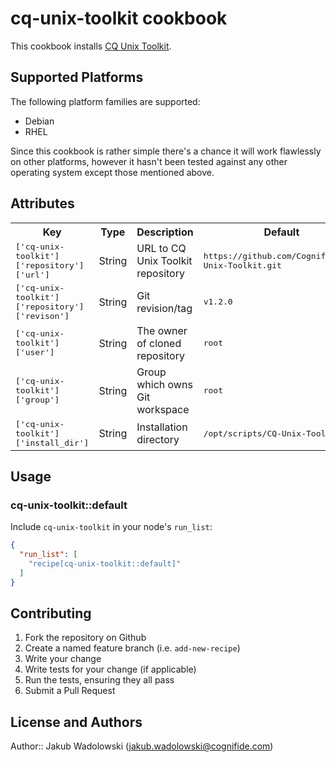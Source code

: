 # cq-unix-toolkit cookbook

This cookbook installs [CQ Unix Toolkit](https://github.com/Cognifide/CQ-Unix-Toolkit).

## Supported Platforms

The following platform families are supported:

* Debian
* RHEL

Since this cookbook is rather simple there's a chance it will work flawlessly on other platforms, however it hasn't been tested against any other operating system except those mentioned above.

## Attributes

<table>
  <tr>
    <th>Key</th>
    <th>Type</th>
    <th>Description</th>
    <th>Default</th>
  </tr>
  <tr>
    <td><tt>['cq-unix-toolkit']['repository']['url']</tt></td>
    <td>String</td>
    <td>URL to CQ Unix Toolkit repository</td>
    <td><tt>https://github.com/Cognifide/CQ-Unix-Toolkit.git</tt></td>
  </tr>
  <tr>
    <td><tt>['cq-unix-toolkit']['repository']['revison']</tt></td>
    <td>String</td>
    <td>Git revision/tag</td>
    <td><tt>v1.2.0</tt></td>
  </tr>
  <tr>
    <td><tt>['cq-unix-toolkit']['user']</tt></td>
    <td>String</td>
    <td>The owner of cloned repository</td>
    <td><tt>root</tt></td>
  </tr>
  <tr>
    <td><tt>['cq-unix-toolkit']['group']</tt></td>
    <td>String</td>
    <td>Group which owns Git workspace</td>
    <td><tt>root</tt></td>
  </tr>
  <tr>
    <td><tt>['cq-unix-toolkit']['install_dir']</tt></td>
    <td>String</td>
    <td>Installation directory</td>
    <td><tt>/opt/scripts/CQ-Unix-Toolkit</tt></td>
  </tr>
</table>

## Usage

### cq-unix-toolkit::default

Include `cq-unix-toolkit` in your node's `run_list`:

```json
{
  "run_list": [
    "recipe[cq-unix-toolkit::default]"
  ]
}
```

## Contributing

1. Fork the repository on Github
2. Create a named feature branch (i.e. `add-new-recipe`)
3. Write your change
4. Write tests for your change (if applicable)
5. Run the tests, ensuring they all pass
6. Submit a Pull Request

## License and Authors

Author:: Jakub Wadolowski (<jakub.wadolowski@cognifide.com>)
